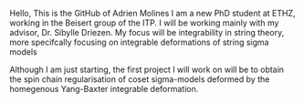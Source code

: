 Hello, 
This is the GitHub of Adrien Molines
I am a new PhD student at ETHZ, working in the Beisert group of the ITP. I will be working mainly with my advisor, Dr. Sibylle Driezen.
My focus will be integrability in string theory, more specifcally focusing on integrable deformations of string sigma models

Although I am just starting, the first project I will work on will be to obtain the spin chain regularisation of coset sigma-models deformed 
by the homegenous Yang-Baxter integrable deformation.
